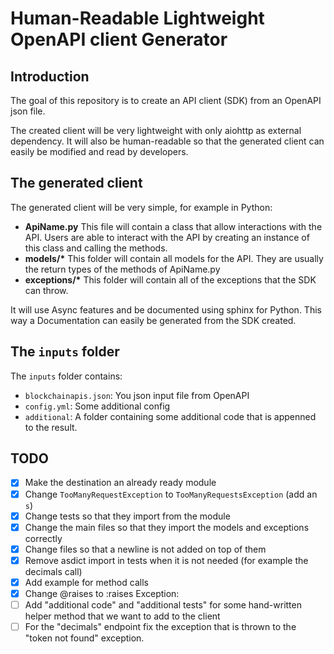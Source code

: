 # Human-Readable Lightweight OpenAPI client Generator

## Introduction

The goal of this repository is to create an API client (SDK) from an OpenAPI json file.

The created client will be very lightweight with only aiohttp as external dependency. It will also
be human-readable so that the generated client can easily be modified and read by developers.

## The generated client

The generated client will be very simple, for example in Python:

- **ApiName.py** This file will contain a class that allow interactions with the API.
                 Users are able to interact with the API by creating an instance of this
                 class and calling the methods.
- **models/\*** This folder will contain all models for the API. They are usually the return
                types of the methods of ApiName.py
- **exceptions/\*** This folder will contain all of the exceptions that the SDK can throw.

It will use Async features and be documented using sphinx for Python. This way a Documentation
can easily be generated from the SDK created.

## The `inputs` folder

The `inputs` folder contains:
- `blockchainapis.json`: You json input file from OpenAPI
- `config.yml`: Some additional config
- `additional`: A folder containing some additional code that is appenned to the result.

## TODO

- [x] Make the destination an already ready module
- [x] Change `TooManyRequestException` to `TooManyRequestsException` (add an `s`)
- [x] Change tests so that they import from the module
- [x] Change the main files so that they import the models and exceptions correctly
- [x] Change files so that a newline is not added on top of them
- [x] Remove asdict import in tests when it is not needed (for example the decimals call)
- [x] Add example for method calls
- [x] Change @raises to :raises Exception:
- [ ] Add "additional code" and "additional tests" for some hand-written helper method that
      we want to add to the client
- [ ] For the "decimals" endpoint fix the exception that is thrown to the "token not found" exception.
